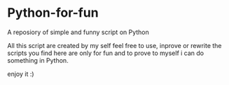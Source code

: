 # Python-for-fun
A reposiory of simple and funny script on Python

All this script are created by my self feel free to use, inprove or rewrite the scripts you find here 
are only for fun and to prove to myself i can do something in Python.


enjoy it :) 
